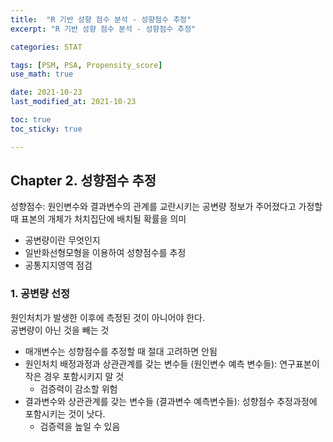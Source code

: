 ```yaml
---
title:  "R 기반 성향 점수 분석 - 성향점수 추정"
excerpt: "R 기반 성향 점수 분석 - 성향점수 추정"

categories: STAT

tags: [PSM, PSA, Propensity_score]
use_math: true

date: 2021-10-23
last_modified_at: 2021-10-23

toc: true
toc_sticky: true

---
```


## Chapter 2. 성향점수 추정

성향점수: 원인변수와 결과변수의 관계를 교란시키는 공변량 정보가 주어졌다고 가정할 때 표본의 개체가 처치집단에 배치될 확률을 의미  

- 공변량이란 무엇인지  
- 일반화선형모형을 이용하여 성향점수를 추정  
- 공통지지영역 점검

### 1. 공변량 선정

원인처치가 발생한 이후에 측정된 것이 아니어야 한다.  
공변량이 아닌 것을 빼는 것

- 매개변수는 성향점수를 추정할 때 절대 고려하면 안됨
- 원인처치 배정과정과 상관관계를 갖는 변수들 (원인변수 예측 변수들): 연구표본이 작은 경우 포함시키지 말 것
  - 검증력이 감소할 위험
- 결과변수와 상관관계를 갖는 변수들 (결과변수 예측변수들): 성향점수 추정과정에 포함시키는 것이 낫다.
  - 검증력을 높일 수 있음
